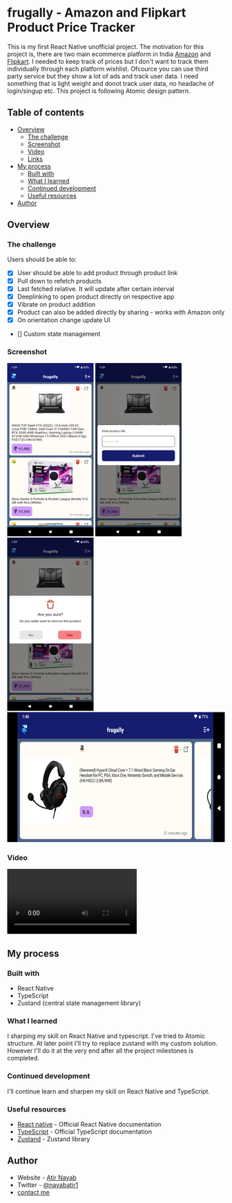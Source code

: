 # frugally - Amazon and Flipkart Product Price Tracker

This is my first React Native unofficial project. The motivation for this project is, there are two main ecommerce platform in India [Amazon](https://amazon.in) and [Flipkart](https://www.flipkart.com). I needed to keep track of prices but I don't want to track them individually through each platform wishlist. Ofcource you can use third party service but they show a lot of ads and track user data. I need something that is light weight and donot track user data, no headache of login/singup etc. This project is following Atomic design pattern.

## Table of contents

- [Overview](#overview)
  - [The challenge](#the-challenge)
  - [Screenshot](#screenshot)
  - [Video](#video)
  - [Links](#links)
- [My process](#my-process)
  - [Built with](#built-with)
  - [What I learned](#what-i-learned)
  - [Continued development](#continued-development)
  - [Useful resources](#useful-resources)
- [Author](#author)

## Overview

### The challenge

Users should be able to:

- [x] User should be able to add product through product link
- [x] Pull down to refetch products
- [x] Last fetched relative. It will update after certain interval
- [x] Deeplinking to open product directly on respective app
- [x] Vibrate on product addition
- [x] Product can also be added directly by sharing - works with Amazon only
- [x] On orientation change update UI
- [] Custom state management
<!-- - [] Swipe left/right to remove product -->

### Screenshot

<img src="./images/1.png" width="200" height="400">
<img src="./images/2.png" width="200" height="400">
<img src="./images/3.png" width="200" height="400">
<img src="./images/4.png" width="600" height="300">

### Video

<video src="/images/sample.mp4" controls="controls"></video>

## My process

### Built with

- React Native
- TypeScript
- Zustand (central state management library)

### What I learned

I sharping my skill on React Native and typescript. I've tried to Atomic structure. At later point I'll try to replace zustand with my custom solution. However I'll do it at the very end after all the project milestones is completed.

### Continued development

I'll continue learn and sharpen my skill on React Native and TypeScript.

### Useful resources

- [React native](https://reactnative.dev/) - Official React Native documentation
- [TypeScript](https://www.typescriptlang.org/) - Official TypeScript documentation
- [Zustand](https://www.npmjs.com/package/zustand) - Zustand library

## Author

- Website - [Atir Nayab](https://github.com/nayabatir1)
- Twitter - [@nayabatir1](https://twitter.com/nayabatir1)
- <a href="mailto:nayabatir1@gmail.com">contact me</a>
